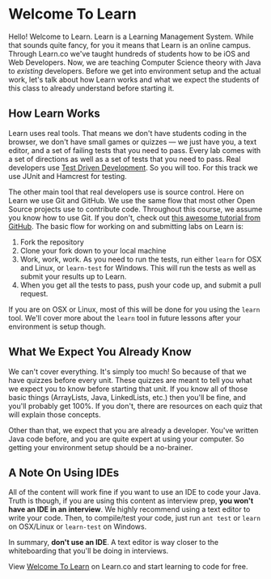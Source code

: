 # Welcome To Learn

Hello! Welcome to Learn. Learn is a Learning Management System. While that sounds quite fancy, for you it means that Learn is an online campus. Through Learn.co we've taught hundreds of students how to be iOS and Web Developers. Now, we are teaching Computer Science theory with Java to _existing_ developers. Before we get into environment setup and the actual work, let's talk about how Learn works and what we expect the students of this class to already understand before starting it.

## How Learn Works

Learn uses real tools. That means we don't have students coding in the browser, we don't have small games or quizzes — we just have you, a text editor, and a set of failing tests that you need to pass. Every lab comes with a set of directions as well as a set of tests that you need to pass. Real developers use [Test Driven Development](https://en.wikipedia.org/wiki/Test-driven_development). So you will too. For this track we use JUnit and Hamcrest for testing.

The other main tool that real developers use is source control. Here on Learn we use Git and GitHub. We use the same flow that most other Open Source projects use to contribute code. Throughout this course, we assume you know how to use Git. If you don't, check out [this awesome tutorial from GitHub](https://try.github.io). The basic flow for working on and submitting labs on Learn is:

  1. Fork the repository
  2. Clone your fork down to your local machine
  3. Work, work, work. As you need to run the tests, run either `learn` for OSX and Linux, or `learn-test` for Windows. This will run the tests as well as submit your results up to Learn.
  4. When you get all the tests to pass, push your code up, and submit a pull request.

If you are on OSX or Linux, most of this will be done for you using the `learn` tool. We'll cover more about the `learn` tool in future lessons after your environment is setup though.

## What We Expect You Already Know

We can't cover everything. It's simply too much! So because of that we have quizzes before every unit. These quizzes are meant to tell you what we expect you to know before starting that unit. If you know all of those basic things (ArrayLists, Java, LinkedLists, etc.) then you'll be fine, and you'll probably get 100%. If you don't, there are resources on each quiz that will explain those concepts. 

Other than that, we expect that you are already a developer. You've written Java code before, and you are quite expert at using your computer. So getting your environment setup should be a no-brainer. 

## A Note On Using IDEs 

All of the content will work fine if you want to use an IDE to code your Java. Truth is though, if you are using this content as interview prep, **you won't have an IDE in an interview**. We highly recommend using a text editor to write your code. Then, to compile/test your code, just run `ant test` or `learn` on OSX/Linux or `learn-test` on Windows.

In summary, **don't use an IDE**. A text editor is way closer to the whiteboarding that you'll be doing in interviews.

<p data-visibility='hidden'>View <a href='https://learn.co/lessons/welcome-to-learn-java-cs'>Welcome To Learn</a> on Learn.co and start learning to code for free.</p>
